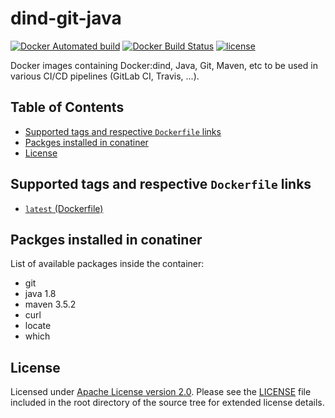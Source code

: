 # dind-git-java

[![Docker Automated build](https://img.shields.io/docker/automated/khos2ow/dind-git-java.svg)](https://hub.docker.com/r/khos2ow/dind-git-java/)
[![Docker Build Status](https://img.shields.io/docker/build/khos2ow/dind-git-java.svg)](https://hub.docker.com/r/khos2ow/dind-git-java/builds/)
[![license](https://img.shields.io/github/license/khos2ow/dind-git-java.svg)](https://github.com/khos2ow/dind-git-java/blob/master/LICENSE)

Docker images containing Docker:dind, Java, Git, Maven, etc to be used in various CI/CD pipelines (GitLab CI, Travis, ...).

## Table of Contents

- [Supported tags and respective `Dockerfile` links](#supported-tags-and-respective-dockerfile-links)
- [Packges installed in conatiner](#packges-installed-in-conatiner)
- [License](#license)

## Supported tags and respective `Dockerfile` links

- [`latest` (Dockerfile)](https://github.com/khos2ow/dind-git-java/blob/master/Dockerfile)

## Packges installed in conatiner

List of available packages inside the container:

- git
- java 1.8
- maven 3.5.2
- curl
- locate
- which

## License

Licensed under [Apache License version 2.0](http://www.apache.org/licenses/LICENSE-2.0). Please see the [LICENSE](https://github.com/khos2ow/dind-git-java/blob/master/LICENSE) file included in the root directory of the source tree for extended license details.
